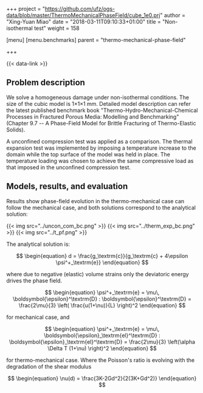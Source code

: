 +++
project = "https://github.com/ufz/ogs-data/blob/master/ThermoMechanicalPhaseField/cube_1e0.prj"
author = "Xing-Yuan Miao"
date = "2018-03-11T09:10:33+01:00"
title = "Non-isothermal test"
weight = 158

[menu]
  [menu.benchmarks]
    parent = "thermo-mechanical-phase-field"

+++

{{< data-link >}}

## Problem description

We solve a homogeneous damage under non-isothermal conditions. The size of the cubic model is 1$\times$1$\times1$ mm. Detailed model description can refer the latest published benchmark book "Thermo-Hydro-Mechanical-Chemical Processes in Fractured Porous Media: Modelling and Benchmarking" (Chapter 9.7 -- A Phase-Field Model for Brittle Fracturing of Thermo-Elastic Solids).

A unconfined compression test was applied as a comparison.
The thermal expansion test was implemented by imposing a temperature increase to the domain while the top surface of the model was held in place. The temperature loading was chosen to achieve the same compressive load as that imposed in the unconfined compression test.

## Models, results, and evaluation

Results show phase-field evolution in the thermo-mechanical case can follow the mechanical case, and both solutions correspond to the analytical solution:

{{< img src="../uncon_com_bc.png" >}}
{{< img src="../therm_exp_bc.png" >}}
{{< img src="../t_pf.png" >}}

The analytical solution is:

$$
\begin{equation}
d = \frac{g_\textrm{c}}{g_\textrm{c} + 4\epsilon \psi^+_\textrm{e}}
\end{equation}
$$

where due to negative (elastic) volume strains only the deviatoric energy drives the phase field. 

$$
\begin{equation}
\psi^+_\textrm{e} = \mu\, \boldsymbol{\epsilon}^\textrm{D} : \boldsymbol{\epsilon}^\textrm{D} = \frac{2\mu}{3} \left( \frac{u(1+\nu)}{L} \right)^2
\end{equation}
$$

for mechanical case, and

$$
\begin{equation}
\psi^+_\textrm{e} = \mu\, \boldsymbol{\epsilon}_\textrm{el}^\textrm{D} : \boldsymbol{\epsilon}_\textrm{el}^\textrm{D} = \frac{2\mu}{3} \left(\alpha \Delta T (1+\nu) \right)^2
\end{equation}
$$

for thermo-mechanical case.
Where the Poisson's ratio is evolving with the degradation of the shear modulus 

$$
\begin{equation}
\nu(d) = \frac{3K-2Gd^2}{2(3K+Gd^2)}
\end{equation}
$$